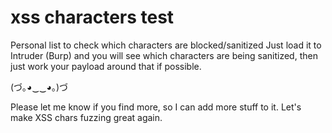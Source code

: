 # xss characters test
Personal list to check which characters are blocked/sanitized
Just load it to Intruder (Burp) and you will see which characters are being sanitized, then just work your payload around that if possible.

(づ｡◕‿‿◕｡)づ

Please let me know if you find more, so I can add more stuff to it. Let's make XSS chars fuzzing great again.
